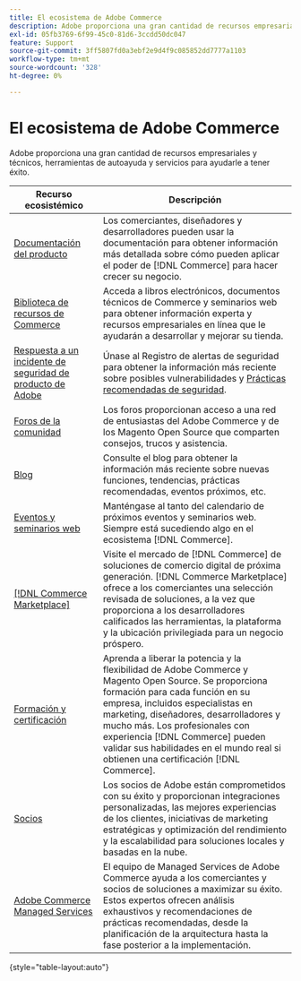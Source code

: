 ```yaml
---
title: El ecosistema de Adobe Commerce
description: Adobe proporciona una gran cantidad de recursos empresariales y técnicos, herramientas de autoayuda y servicios para ayudar a los comerciantes a tener éxito.
exl-id: 05fb3769-6f99-45c0-81d6-3ccdd50dc047
feature: Support
source-git-commit: 3ff5807fd0a3ebf2e9d4f9c085852dd7777a1103
workflow-type: tm+mt
source-wordcount: '328'
ht-degree: 0%

---
```


# El ecosistema de Adobe Commerce

Adobe proporciona una gran cantidad de recursos empresariales y técnicos, herramientas de autoayuda y servicios para ayudarle a tener éxito.

| Recurso ecosistémico | Descripción |
| ------------------ | ----------- |
| [Documentación del producto][1] | Los comerciantes, diseñadores y desarrolladores pueden usar la documentación para obtener información más detallada sobre cómo pueden aplicar el poder de [!DNL Commerce] para hacer crecer su negocio. |
| [Biblioteca de recursos de Commerce][3] | Acceda a libros electrónicos, documentos técnicos de Commerce y seminarios web para obtener información experta y recursos empresariales en línea que le ayudarán a desarrollar y mejorar su tienda. |
| [Respuesta a un incidente de seguridad de producto de Adobe][4] | Únase al Registro de alertas de seguridad para obtener la información más reciente sobre posibles vulnerabilidades y [Prácticas recomendadas de seguridad][5]. |
| [Foros de la comunidad][6] | Los foros proporcionan acceso a una red de entusiastas del Adobe Commerce y de los Magento Open Source que comparten consejos, trucos y asistencia. |
| [Blog][7] | Consulte el blog para obtener la información más reciente sobre nuevas funciones, tendencias, prácticas recomendadas, eventos próximos, etc. |
| [Eventos y seminarios web][8] | Manténgase al tanto del calendario de próximos eventos y seminarios web. Siempre está sucediendo algo en el ecosistema [!DNL Commerce]. |
| [[!DNL Commerce Marketplace]][9] | Visite el mercado de [!DNL Commerce] de soluciones de comercio digital de próxima generación. [!DNL Commerce Marketplace] ofrece a los comerciantes una selección revisada de soluciones, a la vez que proporciona a los desarrolladores calificados las herramientas, la plataforma y la ubicación privilegiada para un negocio próspero. |
| [Formación y certificación][10] | Aprenda a liberar la potencia y la flexibilidad de Adobe Commerce y Magento Open Source. Se proporciona formación para cada función en su empresa, incluidos especialistas en marketing, diseñadores, desarrolladores y mucho más. Los profesionales con experiencia [!DNL Commerce] pueden validar sus habilidades en el mundo real si obtienen una certificación [!DNL Commerce]. |
| [Socios][12] | Los socios de Adobe están comprometidos con su éxito y proporcionan integraciones personalizadas, las mejores experiencias de los clientes, iniciativas de marketing estratégicas y optimización del rendimiento y la escalabilidad para soluciones locales y basadas en la nube. |
| [Adobe Commerce Managed Services][13] | El equipo de Managed Services de Adobe Commerce ayuda a los comerciantes y socios de soluciones a maximizar su éxito. Estos expertos ofrecen análisis exhaustivos y recomendaciones de prácticas recomendadas, desde la planificación de la arquitectura hasta la fase posterior a la implementación. |

{style="table-layout:auto"}

[1]: https://experienceleague.adobe.com/docs/commerce.html
[3]: https://business.adobe.com/resources/main.html?Products+%26+Services=Commerce%252CCommerce%2520Cloud
[4]: https://helpx.adobe.com/security.html
[5]: https://www.adobe.com/content/dam/cc/en/security/pdfs/Adobe-Magento-Commerce-Best-Practices-Guide.pdf
[6]: https://community.magento.com/
[7]: https://business.adobe.com/blog/
[8]: https://www.adobe.com/events.html
[9]: https://marketplace.magento.com/
[10]: https://learning.adobe.com/catalog.html?solution=Adobe%20Commerce
[12]: https://business.adobe.com/products/magento/partners.html
[13]: https://business.adobe.com/products/magento/fully-managed-service.html
